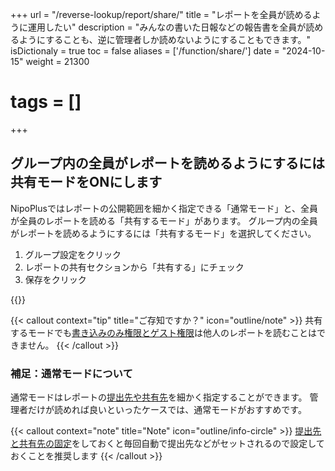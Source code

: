 +++
url = "/reverse-lookup/report/share/"
title = "レポートを全員が読めるように運用したい"
description = "みんなの書いた日報などの報告書を全員が読めるようにすることも、逆に管理者しか読めないようにすることもできます。"
isDictionaly = true
toc = false
aliases = ['/function/share/']
date = "2024-10-15"
weight = 21300
# tags = []
+++

## グループ内の全員がレポートを読めるようにするには共有モードをONにします

NipoPlusではレポートの公開範囲を細かく指定できる「通常モード」と、全員が全員のレポートを読める「共有するモード」があります。
グループ内の全員がレポートを読めるようにするには「共有するモード」を選択してください。

1. グループ設定をクリック
2. レポートの共有セクションから「共有する」にチェック
3. 保存をクリック

{{<iTablet filename="share" msg="みんなで情報共有する際に便利だけど人数が多いと読むのが大変かも？" alice="question">}}

{{< callout context="tip" title="ご存知ですか？" icon="outline/note" >}}
共有するモードでも[書き込みのみ権限とゲスト権限](/docs/manual/initial-setting/staff/rank/#others)は他人のレポートを読むことはできません。
{{< /callout >}}

### 補足：通常モードについて

通常モードはレポートの<a href="/docs/manual/write-report/dist/">提出先や共有先</a>を細かく指定することができます。
管理者だけが読めれば良いといったケースでは、通常モードがおすすめです。

{{< callout context="note" title="Note" icon="outline/info-circle" >}}
[提出先と共有先の固定](/docs/manual/initial-setting/staff-local/dist/)をしておくと毎回自動で提出先などがセットされるので設定しておくことを推奨します
{{< /callout >}}

